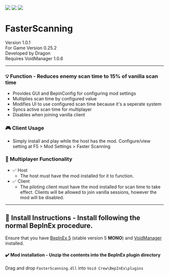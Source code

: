 [![](https://img.shields.io/badge/-Void_Crew_Modding_Team-111111?style=just-the-label&logo=github&labelColor=24292f)](https://github.com/Void-Crew-Modding-Team)
![](https://img.shields.io/badge/Game%20Version-0.25.2-111111?style=flat&labelColor=24292f&color=111111)
[![](https://img.shields.io/discord/1180651062550593536.svg?&logo=discord&logoColor=ffffff&style=flat&label=Discord&labelColor=24292f&color=111111)](https://discord.gg/g2u5wpbMGu "Void Crew Modding Discord")

# FasterScanning

Version 1.0.1  
For Game Version 0.25.2  
Developed by Dragon  
Requires VoidManager 1.0.6


---------------------

### 💡 Function - **Reduces enemy scan time to 15% of vanilla scan time**
- Provides GUI and BepinConfig for configuring mod settings
- Multiplies scan time by configured value
- Modifies UI to use configured scan time because it's a seperate system
- Syncs active scan time for multiplayer
- Disables when joining vanilla client


### 🎮 Client Usage

- Simply install and play while the host has the mod. Configure/view setting at F5 > Mod Settings > Faster Scanning

### 👥  Multiplayer Functionality

- ✅ Host  
  - The host must have the mod installed for it to function.  
- ✅ Client  
  - The piloting client must have the mod installed for scan time to take effect. Clients will be allowed to join vanilla sessions, however the mod will be disabled.

---------------------

## 🔧 Install Instructions - **Install following the normal BepInEx procedure.**

Ensure that you have [BepInEx 5](https://thunderstore.io/c/void-crew/p/BepInEx/BepInExPack/) (stable version 5 **MONO**) and [VoidManager](https://thunderstore.io/c/void-crew/p/VoidCrewModdingTeam/VoidManager/) installed.

#### ✔️ Mod installation - **Unzip the contents into the BepInEx plugin directory**

Drag and drop `FasterScanning.dll` into `Void Crew\BepInEx\plugins`